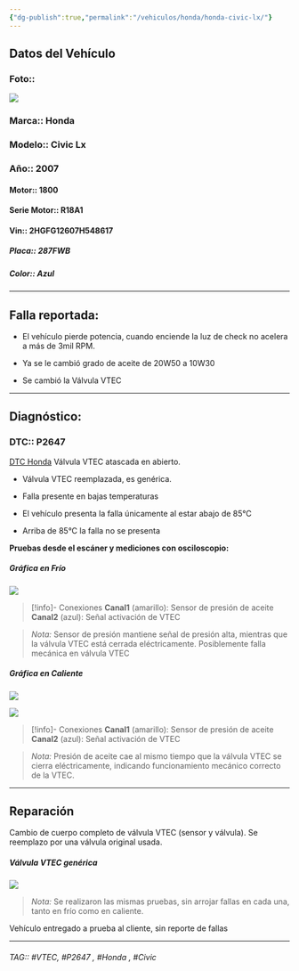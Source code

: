 ```yaml
---
{"dg-publish":true,"permalink":"/vehiculos/honda/honda-civic-lx/"}
---
```




## Datos del Vehículo 
### Foto::
![](http://drive.google.com/uc?export=view&id=1-OTm77QKqJG7j-UOYkIlq-80BWj2J1aC)


### Marca:: Honda 
### Modelo:: Civic Lx
### Año:: 2007
#### Motor:: 1800
#### Serie Motor:: R18A1
#### Vin:: 2HGFG12607H548617
##### Placa:: 287FWB
##### Color:: Azul
---
## Falla reportada:
- El vehículo pierde potencia, cuando enciende la luz de check no acelera a más de 3mil RPM.

- Ya se le cambió grado de aceite de 20W50 a 10W30
- Se cambió la Válvula VTEC

---

## Diagnóstico:
### DTC::  P2647

[DTC Honda](http://aitus.golo365.com/Home/Report/reportDetail/diagnose_record_id/81b6b166ge8cOM5454OM2YnR2Y/report_type/D/l/es/timezone/-6)
Válvula VTEC atascada en abierto.
- Válvula VTEC reemplazada, es genérica.

- Falla presente en bajas temperaturas
- El vehículo presenta la falla únicamente al estar abajo de 85°C 
- Arriba de 85°C la falla no se presenta 

**Pruebas desde el escáner y mediciones con osciloscopio:**

##### Gráfica en Frío 
![](http://drive.google.com/uc?export=view&id=1-lOQR3jdUSeNi0Rq8HmXyocpCzDDjBt7)


>[!info]- Conexiones
>**Canal1** (amarillo): Sensor de presión de aceite 
>**Canal2** (azul): Señal activación de VTEC


>*Nota:* Sensor de presión mantiene señal de presión alta, mientras que la válvula VTEC está cerrada eléctricamente.
Posiblemente falla mecánica en válvula VTEC 

##### Gráfica en Caliente 
![](http://drive.google.com/uc?export=view&id=1-qtowSFP37ZSM-Wfl-5QlgRNb0yDD9N0)


![](http://drive.google.com/uc?export=view&id=10-AIXo4um3YvuiEeKhLqZeY5hKL6-tSE)


>[!info]- Conexiones
>**Canal1** (amarillo): Sensor de presión de aceite 
>**Canal2** (azul): Señal activación de VTEC
>

>*Nota:* Presión de aceite cae al mismo tiempo que la válvula VTEC se cierra eléctricamente, indicando funcionamiento mecánico correcto de la VTEC.

---

## Reparación 
Cambio de cuerpo completo de válvula VTEC (sensor y válvula). Se reemplazo por una válvula original usada.

##### Válvula VTEC genérica 
![](http://drive.google.com/uc?export=view&id=1-IRf45tRxzJbP0xQs_wqVix93ptyCGI8)


>*Nota:* Se realizaron las mismas pruebas, sin arrojar fallas en cada una, tanto en frío como en caliente.

Vehículo entregado a prueba al cliente, sin reporte de fallas 

---



###### TAG:: #VTEC, #P2647 , #Honda , #Civic

